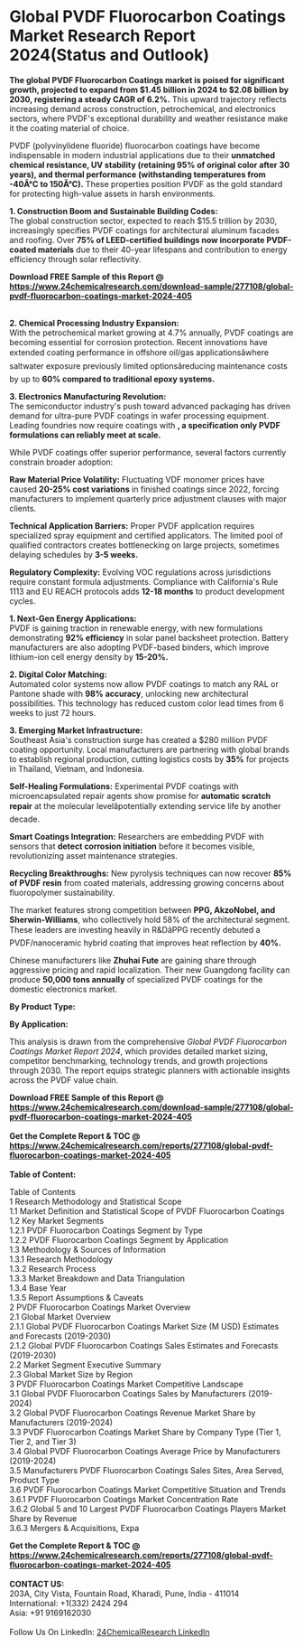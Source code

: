 <h1>Global PVDF Fluorocarbon Coatings Market Research Report 2024(Status and Outlook)</h1><p><strong>The global PVDF Fluorocarbon Coatings market is poised for significant growth, projected to expand from $1.45 billion in 2024 to $2.08 billion by 2030, registering a steady CAGR of 6.2%.</strong> This upward trajectory reflects increasing demand across construction, petrochemical, and electronics sectors, where PVDF's exceptional durability and weather resistance make it the coating material of choice.</p><p>PVDF (polyvinylidene fluoride) fluorocarbon coatings have become indispensable in modern industrial applications due to their <strong>unmatched chemical resistance, UV stability (retaining 95% of original color after 30 years), and thermal performance (withstanding temperatures from -40Â°C to 150Â°C).</strong> These properties position PVDF as the gold standard for protecting high-value assets in harsh environments.</p><p><strong>1. Construction Boom and Sustainable Building Codes:</strong><br>
The global construction sector, expected to reach $15.5 trillion by 2030, increasingly specifies PVDF coatings for architectural aluminum facades and roofing. Over <strong>75% of LEED-certified buildings now incorporate PVDF-coated materials</strong> due to their 40-year lifespans and contribution to energy efficiency through solar reflectivity.</p><div><b>Download FREE Sample of this Report @ 
            <a href="https://www.24chemicalresearch.com/download-sample/277108/global-pvdf-fluorocarbon-coatings-market-2024-405">
            https://www.24chemicalresearch.com/download-sample/277108/global-pvdf-fluorocarbon-coatings-market-2024-405</a></b></div><br><p><strong>2. Chemical Processing Industry Expansion:</strong><br>
With the petrochemical market growing at 4.7% annually, PVDF coatings are becoming essential for corrosion protection. Recent innovations have extended coating performance in offshore oil/gas applicationsâwhere saltwater exposure previously limited optionsâreducing maintenance costs by up to <strong>60% compared to traditional epoxy systems.</strong></p><p><strong>3. Electronics Manufacturing Revolution:</strong><br>
The semiconductor industry's push toward advanced packaging has driven demand for ultra-pure PVDF coatings in wafer processing equipment. Leading foundries now require coatings with <strong>, a specification only PVDF formulations can reliably meet at scale.</strong></p><p>While PVDF coatings offer superior performance, several factors currently constrain broader adoption:</p><p><strong>Raw Material Price Volatility:</strong> Fluctuating VDF monomer prices have caused <strong>20-25% cost variations</strong> in finished coatings since 2022, forcing manufacturers to implement quarterly price adjustment clauses with major clients.</p><p><strong>Technical Application Barriers:</strong> Proper PVDF application requires specialized spray equipment and certified applicators. The limited pool of qualified contractors creates bottlenecking on large projects, sometimes delaying schedules by <strong>3-5 weeks.</strong></p><p><strong>Regulatory Complexity:</strong> Evolving VOC regulations across jurisdictions require constant formula adjustments. Compliance with California's Rule 1113 and EU REACH protocols adds <strong>12-18 months</strong> to product development cycles.</p><p><strong>1. Next-Gen Energy Applications:</strong><br>
PVDF is gaining traction in renewable energy, with new formulations demonstrating <strong>92% efficiency</strong> in solar panel backsheet protection. Battery manufacturers are also adopting PVDF-based binders, which improve lithium-ion cell energy density by <strong>15-20%.</strong></p><p><strong>2. Digital Color Matching:</strong><br>
Automated color systems now allow PVDF coatings to match any RAL or Pantone shade with <strong>98% accuracy</strong>, unlocking new architectural possibilities. This technology has reduced custom color lead times from 6 weeks to just 72 hours.</p><p><strong>3. Emerging Market Infrastructure:</strong><br>
Southeast Asia's construction surge has created a $280 million PVDF coating opportunity. Local manufacturers are partnering with global brands to establish regional production, cutting logistics costs by <strong>35%</strong> for projects in Thailand, Vietnam, and Indonesia.</p><p><strong>Self-Healing Formulations:</strong> Experimental PVDF coatings with microencapsulated repair agents show promise for <strong>automatic scratch repair</strong> at the molecular levelâpotentially extending service life by another decade.</p><p><strong>Smart Coatings Integration:</strong> Researchers are embedding PVDF with sensors that <strong>detect corrosion initiation</strong> before it becomes visible, revolutionizing asset maintenance strategies.</p><p><strong>Recycling Breakthroughs:</strong> New pyrolysis techniques can now recover <strong>85% of PVDF resin</strong> from coated materials, addressing growing concerns about fluoropolymer sustainability.</p><p>The market features strong competition between <strong>PPG, AkzoNobel, and Sherwin-Williams</strong>, who collectively hold 58% of the architectural segment. These leaders are investing heavily in R&amp;DâPPG recently debuted a PVDF/nanoceramic hybrid coating that improves heat reflection by <strong>40%.</strong></p><p>Chinese manufacturers like <strong>Zhuhai Fute</strong> are gaining share through aggressive pricing and rapid localization. Their new Guangdong facility can produce <strong>50,000 tons annually</strong> of specialized PVDF coatings for the domestic electronics market.</p><p><strong>By Product Type:</strong></p><p><strong>By Application:</strong></p><p>This analysis is drawn from the comprehensive <em>Global PVDF Fluorocarbon Coatings Market Report 2024</em>, which provides detailed market sizing, competitor benchmarking, technology trends, and growth projections through 2030. The report equips strategic planners with actionable insights across the PVDF value chain.</p><div><b>Download FREE Sample of this Report @ 
            <a href="https://www.24chemicalresearch.com/download-sample/277108/global-pvdf-fluorocarbon-coatings-market-2024-405">
            https://www.24chemicalresearch.com/download-sample/277108/global-pvdf-fluorocarbon-coatings-market-2024-405</a></b></div><br><div><b>Get the Complete Report & TOC @ 
            <a href="https://www.24chemicalresearch.com/reports/277108/global-pvdf-fluorocarbon-coatings-market-2024-405">
            https://www.24chemicalresearch.com/reports/277108/global-pvdf-fluorocarbon-coatings-market-2024-405</a></b></div><br>
            <b>Table of Content:</b><p>Table of Contents<br />
1 Research Methodology and Statistical Scope<br />
1.1 Market Definition and Statistical Scope of PVDF Fluorocarbon Coatings<br />
1.2 Key Market Segments<br />
1.2.1 PVDF Fluorocarbon Coatings Segment by Type<br />
1.2.2 PVDF Fluorocarbon Coatings Segment by Application<br />
1.3 Methodology & Sources of Information<br />
1.3.1 Research Methodology<br />
1.3.2 Research Process<br />
1.3.3 Market Breakdown and Data Triangulation<br />
1.3.4 Base Year<br />
1.3.5 Report Assumptions & Caveats<br />
2 PVDF Fluorocarbon Coatings Market Overview<br />
2.1 Global Market Overview<br />
2.1.1 Global PVDF Fluorocarbon Coatings Market Size (M USD) Estimates and Forecasts (2019-2030)<br />
2.1.2 Global PVDF Fluorocarbon Coatings Sales Estimates and Forecasts (2019-2030)<br />
2.2 Market Segment Executive Summary<br />
2.3 Global Market Size by Region<br />
3 PVDF Fluorocarbon Coatings Market Competitive Landscape<br />
3.1 Global PVDF Fluorocarbon Coatings Sales by Manufacturers (2019-2024)<br />
3.2 Global PVDF Fluorocarbon Coatings Revenue Market Share by Manufacturers (2019-2024)<br />
3.3 PVDF Fluorocarbon Coatings Market Share by Company Type (Tier 1, Tier 2, and Tier 3)<br />
3.4 Global PVDF Fluorocarbon Coatings Average Price by Manufacturers (2019-2024)<br />
3.5 Manufacturers PVDF Fluorocarbon Coatings Sales Sites, Area Served, Product Type<br />
3.6 PVDF Fluorocarbon Coatings Market Competitive Situation and Trends<br />
3.6.1 PVDF Fluorocarbon Coatings Market Concentration Rate<br />
3.6.2 Global 5 and 10 Largest PVDF Fluorocarbon Coatings Players Market Share by Revenue<br />
3.6.3 Mergers & Acquisitions, Expa</p><div><b>Get the Complete Report & TOC @ 
            <a href="https://www.24chemicalresearch.com/reports/277108/global-pvdf-fluorocarbon-coatings-market-2024-405">
            https://www.24chemicalresearch.com/reports/277108/global-pvdf-fluorocarbon-coatings-market-2024-405</a></b></div><br><b>CONTACT US:</b><br>
            203A, City Vista, Fountain Road, Kharadi, Pune, India - 411014<br>
            International: +1(332) 2424 294<br>
            Asia: +91 9169162030 <br><br>
            Follow Us On LinkedIn: <a href="https://www.linkedin.com/company/24chemicalresearch/">24ChemicalResearch LinkedIn</a>